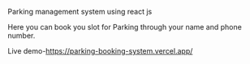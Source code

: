 Parking management system using react js

Here you can book you slot for Parking through your name and phone number.


Live demo-https://parking-booking-system.vercel.app/


